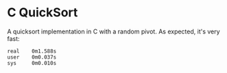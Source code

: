 # C QuickSort

A quicksort implementation in C with a random pivot. As expected, it's very fast:

    real    0m1.588s
    user    0m0.037s
    sys     0m0.010s
